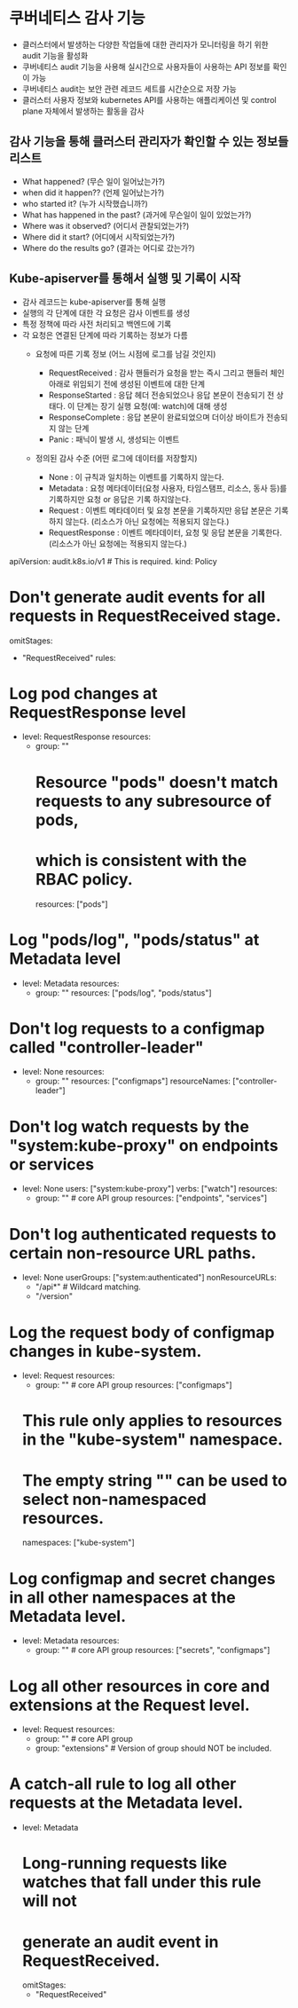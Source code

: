 # 쿠버네티스 감사 기능
- 클러스터에서 발생하는 다양한 작업들에 대한 관리자가 모니터링을 하기 위한 audit 기능을 활성화
- 쿠버네티스 audit 기능을 사용해 실시간으로 사용자들이 사용하는 API 정보를 확인이 가능
- 쿠버네티스 audit는 보안 관련 레코드 세트를 시간순으로 저장 가능
- 클러스터 사용자 정보와 kubernetes API를 사용하는 애플리케이션 및 control plane 자체에서 발생하는 활동을 감사

## 감사 기능을 통해 클러스터 관리자가 확인할 수 있는 정보들 리스트
- What happened?                 (무슨 일이 일어났는가?)
- when did it happen??           (언제 일어났는가?)
- who started it?                (누가 시작했습니까?)
- What has happened in the past? (과거에 무슨일이 일이 있었는가?)
- Where was it observed?         (어디서 관찰되었는가?)
- Where did it start?            (어디에서 시작되었는가?)
- Where do the results go?       (결과는 어디로 갔는가?)

## Kube-apiserver를 통해서 실행 및 기록이 시작
- 감사 레코드는 kube-apiserver를 통해 실행
- 실행의 각 단계에 대한 각 요청은 감사 이벤트를 생성
- 특정 정책에 따라 사전 처리되고 백엔드에 기록
- 각 요청은 연결된 단계에 따라 기록하는 정보가 다름
  - 요청에 따른 기록 정보 (어느 시점에 로그를 남길 것인지)
    - RequestReceived : 감사 핸들러가 요청을 받는 즉시 그리고 핸들러 체인 아래로 위임되기 전에 생성된 이벤트에 대한 단계
    - ResponseStarted : 응답 헤더 전송되었으나 응답 본문이 전송되기 전 상태다. 이 단계는 장기 실행 요청(예: watch)에 대해 생성
    - ResponseComplete : 응답 본문이 완료되었으며 더이상 바이트가 전송되지 않는 단계
    - Panic : 패닉이 발생 시, 생성되는 이벤트

  - 정의된 감사 수준 (어떤 로그에 데이터를 저장할지)
    - None : 이 규칙과 일치하는 이벤트를 기록하지 않는다.
    - Metadata : 요청 메타데이터(요청 사용자, 타임스탬프, 리소스, 동사 등)를 기록하지만 요청 or 응답은 기록 하지않는다.
    - Request : 이벤트 메타데이터 및 요청 본문을 기록하지만 응답 본문은 기록하지 않는다. (리소스가 아닌 요청에는 적용되지 않는다.)
    - RequestResponse : 이벤트 메타데이터, 요청 및 응답 본문을 기록한다. (리소스가 아닌 요청에는 적용되지 않는다.)
  


apiVersion: audit.k8s.io/v1 # This is required.
kind: Policy
# Don't generate audit events for all requests in RequestReceived stage.
omitStages:
  - "RequestReceived"
rules:
  # Log pod changes at RequestResponse level
  - level: RequestResponse
    resources:
    - group: ""
      # Resource "pods" doesn't match requests to any subresource of pods,
      # which is consistent with the RBAC policy.
      resources: ["pods"]
  # Log "pods/log", "pods/status" at Metadata level
  - level: Metadata
    resources:
    - group: ""
      resources: ["pods/log", "pods/status"]

  # Don't log requests to a configmap called "controller-leader"
  - level: None
    resources:
    - group: ""
      resources: ["configmaps"]
      resourceNames: ["controller-leader"]

  # Don't log watch requests by the "system:kube-proxy" on endpoints or services
  - level: None
    users: ["system:kube-proxy"]
    verbs: ["watch"]
    resources:
    - group: "" # core API group
      resources: ["endpoints", "services"]

  # Don't log authenticated requests to certain non-resource URL paths.
  - level: None
    userGroups: ["system:authenticated"]
    nonResourceURLs:
    - "/api*" # Wildcard matching.
    - "/version"

  # Log the request body of configmap changes in kube-system.
  - level: Request
    resources:
    - group: "" # core API group
      resources: ["configmaps"]
    # This rule only applies to resources in the "kube-system" namespace.
    # The empty string "" can be used to select non-namespaced resources.
    namespaces: ["kube-system"]

  # Log configmap and secret changes in all other namespaces at the Metadata level.
  - level: Metadata
    resources:
    - group: "" # core API group
      resources: ["secrets", "configmaps"]

  # Log all other resources in core and extensions at the Request level.
  - level: Request
    resources:
    - group: "" # core API group
    - group: "extensions" # Version of group should NOT be included.

  # A catch-all rule to log all other requests at the Metadata level.
  - level: Metadata
    # Long-running requests like watches that fall under this rule will not
    # generate an audit event in RequestReceived.
    omitStages:
      - "RequestReceived"

